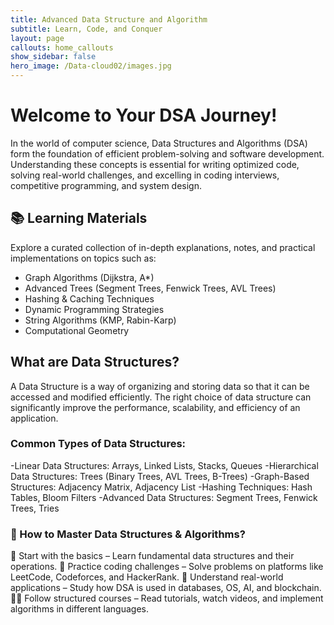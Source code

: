 ```yaml
---
title: Advanced Data Structure and Algorithm
subtitle: Learn, Code, and Conquer 
layout: page
callouts: home_callouts
show_sidebar: false
hero_image: /Data-cloud02/images.jpg 
---
```


# Welcome to Your DSA Journey!

In the world of computer science, Data Structures and Algorithms (DSA) form the foundation of efficient problem-solving and software development. Understanding these concepts is essential for writing optimized code, solving real-world challenges, and excelling in coding interviews, competitive programming, and system design.


## 📚 Learning Materials

Explore a curated collection of in-depth explanations, notes, and practical implementations on topics such as:

- Graph Algorithms (Dijkstra, A*)
- Advanced Trees (Segment Trees, Fenwick Trees, AVL Trees)
- Hashing & Caching Techniques
- Dynamic Programming Strategies
- String Algorithms (KMP, Rabin-Karp)
- Computational Geometry


  
 ## What are Data Structures?
 
A Data Structure is a way of organizing and storing data so that it can be accessed and modified efficiently. The right choice of data structure can significantly improve the performance, scalability, and efficiency of an application.

### Common Types of Data Structures:

-Linear Data Structures: Arrays, Linked Lists, Stacks, Queues
-Hierarchical Data Structures: Trees (Binary Trees, AVL Trees, B-Trees)
-Graph-Based Structures: Adjacency Matrix, Adjacency List
-Hashing Techniques: Hash Tables, Bloom Filters
-Advanced Data Structures: Segment Trees, Fenwick Trees, Tries

### 🔹 How to Master Data Structures & Algorithms?

🚀 Start with the basics – Learn fundamental data structures and their operations.
📝 Practice coding challenges – Solve problems on platforms like LeetCode, Codeforces, and HackerRank.
📖 Understand real-world applications – Study how DSA is used in databases, OS, AI, and blockchain.
👨‍💻 Follow structured courses – Read tutorials, watch videos, and implement algorithms in different languages.


